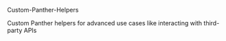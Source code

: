 Custom-Panther-Helpers

Custom Panther helpers for advanced use cases like interacting with third-party APIs